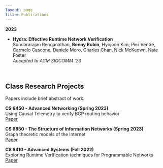 ```yaml
---
layout: page
title: Publications
---
```


**2023**

- **Hydra: Effective Runtime Network Verification**  
  Sundararajan Renganathan, **Benny Rubin**, Hyojoon Kim, Pier Ventre, Carmelo Cascone, Daniele Moro, Charles Chan, Nick McKeown, Nate Foster<br>
  *Accepted to ACM SIGCOMM '23*  

<br>

## Class Research Projects 

Papers include brief abstract of work.

**CS 6450 - Advanced Networking (Spring 2023)** <br>
Using Causal Telemetry to verify BGP routing behavior <br>
[Paper](./Causal_Telemetry_Paper.pdf)

**CS 6850 - The Structure of Information Networks (Spring 2023)** <br>
Graph theoretic models of the Internet <br>
[Paper](./CS_6850_Reaction_paper.pdf)

**CS 6410 - Advanced Systems (Fall 2022)** <br>
Exploring Runtime Verification techniques for Programmable Networks <br>
[Paper](./TPC_paper.pdf)
